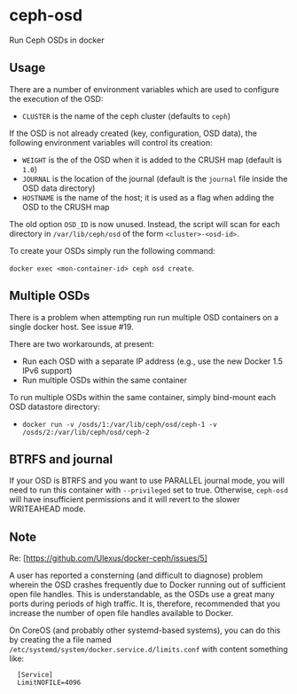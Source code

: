 ceph-osd
========

Run Ceph OSDs in docker

Usage
-----

There are a number of environment variables which are used to configure
the execution of the OSD:

 -  `CLUSTER` is the name of the ceph cluster (defaults to `ceph`)

If the OSD is not already created (key, configuration, OSD data), the
following environment variables will control its creation:

 -  `WEIGHT` is the of the OSD when it is added to the CRUSH map (default is `1.0`)
 -  `JOURNAL` is the location of the journal (default is the `journal` file inside the OSD data directory)
 -  `HOSTNAME` is the name of the host; it is used as a flag when adding the OSD to the CRUSH map

The old option `OSD_ID` is now unused.  Instead, the script will scan for each directory in `/var/lib/ceph/osd` of the form `<cluster>-<osd-id>`.

To create your OSDs simply run the following command:

`docker exec <mon-container-id> ceph osd create`.

Multiple OSDs
-------------

There is a problem when attempting run run multiple OSD containers on a single docker host.  See issue #19.

There are two workarounds, at present:
* Run each OSD with a separate IP address (e.g., use the new Docker 1.5 IPv6 support)
* Run multiple OSDs within the same container

To run multiple OSDs within the same container, simply bind-mount each OSD datastore directory:
* `docker run -v /osds/1:/var/lib/ceph/osd/ceph-1 -v /osds/2:/var/lib/ceph/osd/ceph-2`

BTRFS and journal
-----------------

If your OSD is BTRFS and you want to use PARALLEL journal mode, you will need to run this container with `--privileged` set to true.  Otherwise, `ceph-osd` will have insufficient permissions and it will revert to the slower WRITEAHEAD mode.

Note
----

Re: [https://github.com/Ulexus/docker-ceph/issues/5]

A user has reported a consterning (and difficult to diagnose) problem wherein the OSD crashes frequently due to Docker running out of sufficient open file handles.  This is understandable, as the OSDs use a great many ports during periods of high traffic.  It is, therefore, recommended that you increase the number of open file handles available to Docker.

On CoreOS (and probably other systemd-based systems), you can do this by creating the a file named `/etc/systemd/system/docker.service.d/limits.conf` with content something like:

      [Service]
      LimitNOFILE=4096
